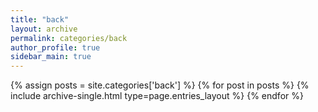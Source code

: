 ```yaml
---
title: "back"
layout: archive
permalink: categories/back
author_profile: true
sidebar_main: true
---
```


{% assign posts = site.categories['back'] %}
{% for post in posts %} {% include archive-single.html type=page.entries_layout %} {% endfor %}